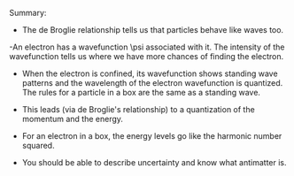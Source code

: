 Summary:
- The de Broglie relationship tells us that particles behave like waves too.

-An electron has a wavefunction <lrn-math>\psi</lrn-math>   associated with it. The intensity of the wavefunction tells us where we have more chances of finding the electron.

- When the electron is confined, its wavefunction shows standing wave patterns and the wavelength of the electron wavefunction is quantized. The rules for a particle in a box are the same as a standing wave.

- This leads (via de Broglie's relationship) to a quantization of the momentum and the energy.

- For an electron in a box, the energy levels go like the harmonic number squared.

- You should be able to describe uncertainty and know what antimatter is.

